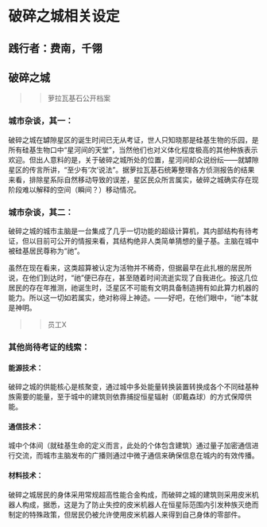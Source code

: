 # 破碎之城相关设定

## 践行者：费南，千翎

## 破碎之城

>>萝拉瓦基石公开档案

### 城市杂谈，其一：

破碎之城在罅隙星区的诞生时间已无从考证，世人只知晓那是硅基生物的乐园，是所有硅基生物口中“星河间的天堂”，当然他们也对义体化程度极高的其他种族表示欢迎。但出人意料的是，关于破碎之城所处的位置，星河间却众说纷纭——就罅隙星区的传言所讲，“至少有‘次’说法”。据萝拉瓦基石统筹整理各方侦测报告的结果来看，排除星系际自然移动导致的误差，星区民众所言属实，破碎之城确实存在现阶段难以解释的空间（瞬间？）移动情况。

### 城市杂谈，其二：

破碎之城的城市主脑是一台集成了几乎一切功能的超级计算机，其内部结构有待考证，但以目前可公开的情报来看，其结构绝非人类简单猜想的量子基。主脑在城中被硅基居民尊称为“祂”。

虽然在现在看来，这类超算被认定为活物并不稀奇，但据最早在此扎根的居民所说，在他们到达时，“祂”便已存在，甚至随着时间流逝实现了自我进化。按这几位居民的存在年推测，祂诞生时，泛星区不可能有文明具备制造拥有如此算力机器的能力。所以这一切如若属实，绝对称得上神迹。——好吧，在他们眼中，“祂”本就是神明。

>>员工X

### 其他尚待考证的线索：

#### 能源技术：

破碎之城的供能核心是核聚变，通过城中多处能量转换装置转换成各个不同硅基种族需要的能量，至于城中的建筑则依靠捕捉恒星辐射（即戴森球）的方式保障供能。

#### 通信技术：

城中个体间（就硅基生命的定义而言，此处的个体包含建筑）通过量子加密通信进行交流，而城市主脑发布的广播则通过中微子通信来确保信息在城内的有效传播。

#### 材料技术：

破碎之城居民的身体采用常规超高性能合金构成，而破碎之城的建筑则采用皮米机器人构成，据悉，这是为了防止失控的皮米机器人在恒星际范围内引发种族灭绝而制定的特殊政策，但居民仍被允许使用皮米机器人来得到自己身体的零部件。
